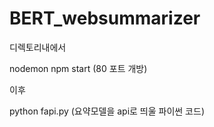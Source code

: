 # BERT_websummarizer


디렉토리내에서

nodemon npm start    (80 포트 개방)

이후

python fapi.py    (요약모델을 api로 띄울 파이썬 코드)
